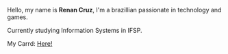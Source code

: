 Hello, my name is **Renan Cruz**, I'm a brazillian passionate in technology and games.

Currently studying Information Systems in IFSP.

My Carrd: [Here!](https://renanc.carrd.co/)

<!---
renanpcruz/renanpcruz is a ✨ special ✨ repository because its `README.md` (this file) appears on your GitHub profile.
You can click the Preview link to take a look at your changes.
--->
